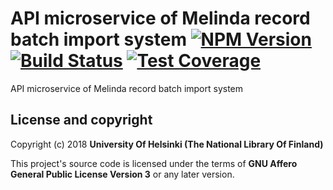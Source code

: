 # API microservice of Melinda record batch import system [![NPM Version](https://img.shields.io/npm/v/@natlibfi/melinda-record-import-api.svg)](https://npmjs.org/package/@natlibfi/melinda-record-import-api) [![Build Status](https://travis-ci.org/NatLibFi/melinda-record-import-api.svg)](https://travis-ci.org/NatLibFi/melinda-record-import-api) [![Test Coverage](https://codeclimate.com/github/NatLibFi/melinda-record-import-api/badges/coverage.svg)](https://codeclimate.com/github/NatLibFi/melinda-record-import-api/coverage)

API microservice of Melinda record batch import system

## License and copyright

Copyright (c) 2018 **University Of Helsinki (The National Library Of Finland)**

This project's source code is licensed under the terms of **GNU Affero General Public License Version 3** or any later version.
